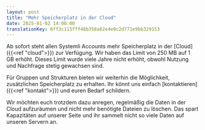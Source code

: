 ```yaml
---
layout: post
title: "Mehr Speicherplatz in der Cloud"
date: 2025-01-02 14:00:00
translationKey: 6ff3c115fff48b358a62e4e0c2d771e9bb329153
---
```


Ab sofort steht allen Systemli Accounts mehr Speicherplatz in der [Cloud]({{<ref "cloud">}}) zur Verfügung. Wir haben das Limit von 250 MB auf 1 GB erhöht. Dieses Limit wurde viele Jahre nicht erhöht, obwohl Nutzung und Nachfrage stetig gewachsen sind.

Für Gruppen und Strukturen bieten wir weiterhin die Möglichkeit, zusätzlichen Speicherplatz zu erhalten. Ihr könnt uns einfach [kontaktieren]({{<ref "kontakt">}}) und euren Bedarf schildern.

Wir möchten euch trotzdem dazu anregen, regelmäßig die Daten in der Cloud aufzuräumen und nicht mehr benötigte Dateien zu löschen. Das spart Kapazitäten auf unserer Seite und ihr sammelt nicht so viele Daten auf unseren Servern an.
